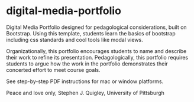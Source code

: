 # digital-media-portfolio

Digital Media Portfolio designed for pedagological considerations, built on Bootstrap. Using this template, students learn the basics of bootstrap including css standards and cool tools like modal views. 

Organizationally, this portfolio encourages students to name and describe their work to refine its presentation. Pedagologically, this portfolio requires students to argue how the work in the portfolio demonstrates their concerted effort to meet course goals. 

See step-by-step PDF instructions for mac or window platforms. 

Peace and love only, Stephen J. Quigley, University of Pittsburgh
